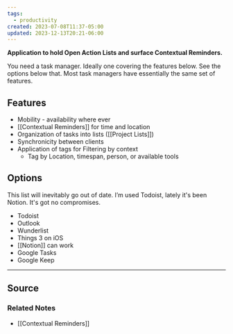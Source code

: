 ```yaml
---
tags:
  - productivity
created: 2023-07-08T11:37-05:00
updated: 2023-12-13T20:21-06:00
---
```

**Application to hold Open Action Lists and surface Contextual Reminders.**

You need a task manager. Ideally one covering the features below. See the options below that. Most task managers have essentially the same set of features.

## Features

- Mobility - availability where ever
- [[Contextual Reminders]] for time and location
- Organization of tasks into lists ([[Project Lists]])
- Synchronicity between clients
- Application of tags for Filtering by context
    - Tag by Location, timespan, person, or available tools

## Options

This list will inevitably go out of date. I’m used Todoist, lately it's been Notion. It's got no compromises.

- Todoist
- Outlook
- Wunderlist
- Things 3 on iOS
- [[Notion]] can work
- Google Tasks
- Google Keep

---

## Source


### Related Notes
- [[Contextual Reminders]]